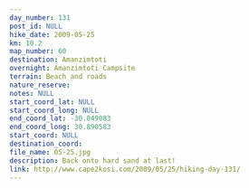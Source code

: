 ```yaml
---
day_number: 131
post_id: NULL
hike_date: 2009-05-25
km: 10.2
map_number: 60
destination: Amanzimtoti
overnight: Amanzimtoti Campsite
terrain: Beach and roads
nature_reserve: 
notes: NULL
start_coord_lat: NULL
start_coord_long: NULL
end_coord_lat: -30.049083
end_coord_long: 30.890583
start_coord: NULL
destination_coord: 
file_name: 05-25.jpg
description: Back onto hard sand at last!
link: http://www.cape2kosi.com/2009/05/25/hiking-day-131/
---
```

